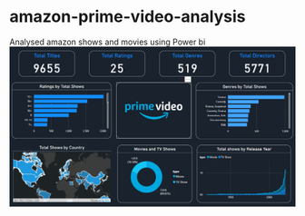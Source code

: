 # amazon-prime-video-analysis
Analysed amazon shows and movies using Power bi
<img src="./Screenshot 2024-08-21 172941.png">
